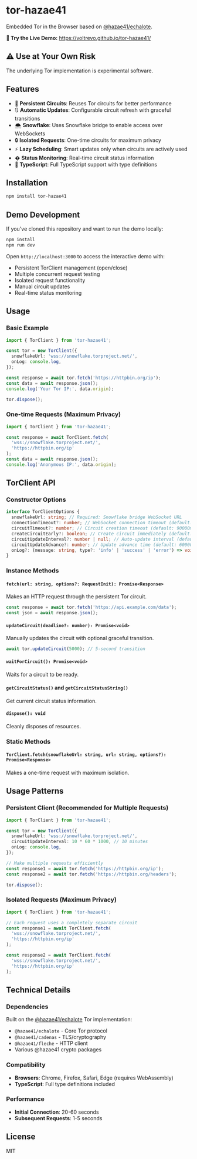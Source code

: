 # tor-hazae41

Embedded Tor in the Browser based on [@hazae41/echalote](https://github.com/hazae41/echalote).

**🎯 Try the Live Demo:** https://voltrevo.github.io/tor-hazae41/

## ⚠️ Use at Your Own Risk

The underlying Tor implementation is experimental software.

## Features

- 🔄 **Persistent Circuits**: Reuses Tor circuits for better performance
- 🔃 **Automatic Updates**: Configurable circuit refresh with graceful transitions
- 🌨️ **Snowflake**: Uses Snowflake bridge to enable access over WebSockets
- 🔒 **Isolated Requests**: One-time circuits for maximum privacy
- ⚡ **Lazy Scheduling**: Smart updates only when circuits are actively used
- � **Status Monitoring**: Real-time circuit status information
- 🎯 **TypeScript**: Full TypeScript support with type definitions

## Installation

```bash
npm install tor-hazae41
```

## Demo Development

If you've cloned this repository and want to run the demo locally:

```bash
npm install
npm run dev
```

Open `http://localhost:3000` to access the interactive demo with:

- Persistent TorClient management (open/close)
- Multiple concurrent request testing
- Isolated request functionality
- Manual circuit updates
- Real-time status monitoring

## Usage

### Basic Example

```typescript
import { TorClient } from 'tor-hazae41';

const tor = new TorClient({
  snowflakeUrl: 'wss://snowflake.torproject.net/',
  onLog: console.log,
});

const response = await tor.fetch('https://httpbin.org/ip');
const data = await response.json();
console.log('Your Tor IP:', data.origin);

tor.dispose();
```

### One-time Requests (Maximum Privacy)

```typescript
import { TorClient } from 'tor-hazae41';

const response = await TorClient.fetch(
  'wss://snowflake.torproject.net/',
  'https://httpbin.org/ip'
);
const data = await response.json();
console.log('Anonymous IP:', data.origin);
```

## TorClient API

### Constructor Options

```typescript
interface TorClientOptions {
  snowflakeUrl: string; // Required: Snowflake bridge WebSocket URL
  connectionTimeout?: number; // WebSocket connection timeout (default: 15000ms)
  circuitTimeout?: number; // Circuit creation timeout (default: 90000ms)
  createCircuitEarly?: boolean; // Create circuit immediately (default: true)
  circuitUpdateInterval?: number | null; // Auto-update interval (default: 10 minutes)
  circuitUpdateAdvance?: number; // Update advance time (default: 60000ms)
  onLog?: (message: string, type?: 'info' | 'success' | 'error') => void;
}
```

### Instance Methods

#### `fetch(url: string, options?: RequestInit): Promise<Response>`

Makes an HTTP request through the persistent Tor circuit.

```typescript
const response = await tor.fetch('https://api.example.com/data');
const json = await response.json();
```

#### `updateCircuit(deadline?: number): Promise<void>`

Manually updates the circuit with optional graceful transition.

```typescript
await tor.updateCircuit(5000); // 5-second transition
```

#### `waitForCircuit(): Promise<void>`

Waits for a circuit to be ready.

#### `getCircuitStatus()` and `getCircuitStatusString()`

Get current circuit status information.

#### `dispose(): void`

Cleanly disposes of resources.

### Static Methods

#### `TorClient.fetch(snowflakeUrl: string, url: string, options?): Promise<Response>`

Makes a one-time request with maximum isolation.

## Usage Patterns

### Persistent Client (Recommended for Multiple Requests)

```typescript
import { TorClient } from 'tor-hazae41';

const tor = new TorClient({
  snowflakeUrl: 'wss://snowflake.torproject.net/',
  circuitUpdateInterval: 10 * 60 * 1000, // 10 minutes
  onLog: console.log,
});

// Make multiple requests efficiently
const response1 = await tor.fetch('https://httpbin.org/ip');
const response2 = await tor.fetch('https://httpbin.org/headers');

tor.dispose();
```

### Isolated Requests (Maximum Privacy)

```typescript
import { TorClient } from 'tor-hazae41';

// Each request uses a completely separate circuit
const response1 = await TorClient.fetch(
  'wss://snowflake.torproject.net/',
  'https://httpbin.org/ip'
);

const response2 = await TorClient.fetch(
  'wss://snowflake.torproject.net/',
  'https://httpbin.org/ip'
);
```

## Technical Details

### Dependencies

Built on the [@hazae41/echalote](https://www.npmjs.com/package/@hazae41/echalote) Tor implementation:

- `@hazae41/echalote` - Core Tor protocol
- `@hazae41/cadenas` - TLS/cryptography
- `@hazae41/fleche` - HTTP client
- Various @hazae41 crypto packages

### Compatibility

- **Browsers**: Chrome, Firefox, Safari, Edge (requires WebAssembly)
- **TypeScript**: Full type definitions included

### Performance

- **Initial Connection**: 20-60 seconds
- **Subsequent Requests**: 1-5 seconds

## License

MIT
